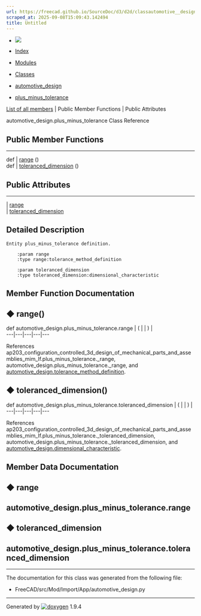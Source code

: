 ```yaml
---
url: https://freecad.github.io/SourceDoc/d3/d2d/classautomotive__design_1_1plus__minus__tolerance.html
scraped_at: 2025-09-08T15:09:43.142494
title: Untitled
---
```


  * [ ![](https://www.freecad.org/svg/logo-freecad.svg) ](https://freecadweb.org "FreeCAD")
  * [Index](../../index.html "Index")
  * [Modules](../../modules.html "Modules list")
  * [Classes](../../annotated.html "Annotated list")

  * [automotive_design](../../d4/ddf/namespaceautomotive__design.html)
  * [plus_minus_tolerance](../../d3/d2d/classautomotive__design_1_1plus__minus__tolerance.html)

[List of all members](../../dc/daa/classautomotive__design_1_1plus__minus__tolerance-members.html) | Public Member Functions | Public Attributes

automotive_design.plus_minus_tolerance Class Reference

##  Public Member Functions  
  
---  
def | [range](../../d3/d2d/classautomotive__design_1_1plus__minus__tolerance.html#ad59bf45b220de5aeb537347395c2e986) ()  
def | [toleranced_dimension](../../d3/d2d/classautomotive__design_1_1plus__minus__tolerance.html#a2cda43a8a9c2b90e807d2a4f826c0e03) ()  
  
##  Public Attributes  
  
---  
|
[range](../../d3/d2d/classautomotive__design_1_1plus__minus__tolerance.html#a9ed752b9370907cdd2fb3c3f41a5c2ad)  
|
[toleranced_dimension](../../d3/d2d/classautomotive__design_1_1plus__minus__tolerance.html#a6993fc359a708f130e910ce67984363e)  
  
## Detailed Description

    
    
    Entity plus_minus_tolerance definition.
    
        :param range
        :type range:tolerance_method_definition
    
        :param toleranced_dimension
        :type toleranced_dimension:dimensional_characteristic

## Member Function Documentation

## ◆ range()

def automotive_design.plus_minus_tolerance.range  | ( | | ) |   
---|---|---|---|---  
  
References
ap203_configuration_controlled_3d_design_of_mechanical_parts_and_assemblies_mim_lf.plus_minus_tolerance._range,
automotive_design.plus_minus_tolerance._range, and
[automotive_design.tolerance_method_definition](../../d4/ddf/namespaceautomotive__design.html#ab46540ae58b7e82268ad3c784934e5f7).

## ◆ toleranced_dimension()

def automotive_design.plus_minus_tolerance.toleranced_dimension  | ( | | ) |   
---|---|---|---|---  
  
References
ap203_configuration_controlled_3d_design_of_mechanical_parts_and_assemblies_mim_lf.plus_minus_tolerance._toleranced_dimension,
automotive_design.plus_minus_tolerance._toleranced_dimension, and
[automotive_design.dimensional_characteristic](../../d4/ddf/namespaceautomotive__design.html#af66ceeaf76d800b970df269cdbb56518).

## Member Data Documentation

## ◆ range

automotive_design.plus_minus_tolerance.range  
---  
  
## ◆ toleranced_dimension

automotive_design.plus_minus_tolerance.toleranced_dimension  
---  
  
* * *

The documentation for this class was generated from the following file:

  * FreeCAD/src/Mod/Import/App/automotive_design.py

* * *

Generated by
[![doxygen](../../doxygen.svg)](https://www.doxygen.org/index.html) 1.9.4

